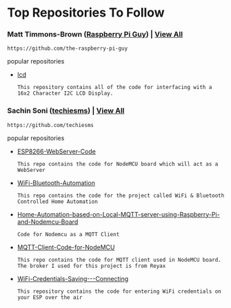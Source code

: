 # Top Repositories To Follow

### Matt Timmons-Brown (<a href="https://github.com/the-raspberry-pi-guy">Raspberry Pi Guy</a>) | <a href="https://github.com/the-raspberry-pi-guy?tab=repositories">View All </a>
  
    https://github.com/the-raspberry-pi-guy
    
popular repositories
* <a href="https://github.com/the-raspberry-pi-guy/lcd">lcd</a>
   
      This repository contains all of the code for interfacing with a 16x2 Character I2C LCD Display. 
      
### Sachin Soni (<a href="https://github.com/techiesms">techiesms</a>) | <a href="https://github.com/techiesms?tab=repositories">View All </a>
  
    https://github.com/techiesms
    
popular repositories
* <a href="https://github.com/techiesms/ESP8266-WebServer-Code">ESP8266-WebServer-Code</a>
   
      This repo contains the code for NodeMCU board which will act as a WebServer

* <a href="https://github.com/techiesms/WiFi-Bluetooth-Automation">WiFi-Bluetooth-Automation</a>
   
      This repo contains the code for the project called WiFi & Bluetooth Controlled Home Automation

* <a href="https://github.com/techiesms/Home-Automation-based-on-Local-MQTT-server-using-Raspberry-Pi-and-Nodemcu-Board/blob/master/Adafruit_MQTT_Library-master/examples/mqtt_esp8266/mqtt_esp8266.ino">Home-Automation-based-on-Local-MQTT-server-using-Raspberry-Pi-and-Nodemcu-Board</a>
   
      Code for Nodemcu as a MQTT Client


* <a href="https://github.com/techiesms/MQTT-Client-Code-for-NodeMCU/blob/master/mqtt_esp8266/mqtt_esp8266.ino">MQTT-Client-Code-for-NodeMCU</a>

      This repo contains the code for MQTT client used in NodeMCU board. The broker I used for this project is from Reyax
      

* <a href="https://github.com/techiesms/WiFi-Credentials-Saving---Connecting/blob/master/WiFi_Credentials_Saving_and_Connecting_/WiFi_Credentials_Saving_and_Connecting_.ino">WiFi-Credentials-Saving---Connecting  </a>
   
      This repository contains the code for entering WiFi credentials on your ESP over the air    
    
      
      



   
